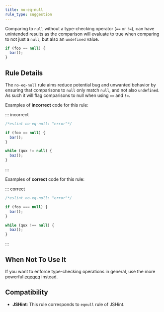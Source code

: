 ```yaml
---
title: no-eq-null
rule_type: suggestion
---
```


Comparing to `null` without a type-checking operator (`==` or `!=`), can have unintended results as the comparison will evaluate to true when comparing to not just a `null`, but also an `undefined` value.

```js
if (foo == null) {
  bar();
}
```

## Rule Details

The `no-eq-null` rule aims reduce potential bug and unwanted behavior by ensuring that comparisons to `null` only match `null`, and not also `undefined`. As such it will flag comparisons to null when using `==` and `!=`.

Examples of **incorrect** code for this rule:

::: incorrect

```js
/*eslint no-eq-null: "error"*/

if (foo == null) {
  bar();
}

while (qux != null) {
  baz();
}
```

:::

Examples of **correct** code for this rule:

::: correct

```js
/*eslint no-eq-null: "error"*/

if (foo === null) {
  bar();
}

while (qux !== null) {
  baz();
}
```

:::

## When Not To Use It

If you want to enforce type-checking operations in general, use the more powerful [eqeqeq](./eqeqeq) instead.

## Compatibility

*   **JSHint**: This rule corresponds to `eqnull` rule of JSHint.
